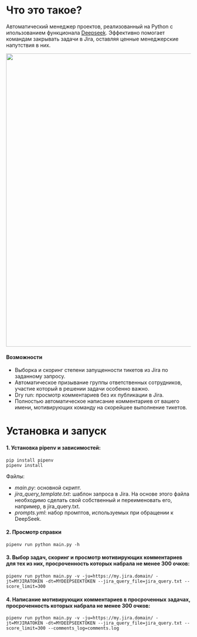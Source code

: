 # Что это такое?
Автоматический менеджер проектов, реализованный на Python с ипользованием функционала [Deepseek](https://www.deepseek.com/). Эффективно помогает командам закрывать задачи в Jira, оставляя ценные менеджерские напутствия в них.

<img src="https://github.com/user-attachments/assets/a4d9771d-1ff4-4650-b0dd-c24f8256b26b" width="800">

#### Возможности
* Выборка и скоринг степени запущенности тикетов из Jira по заданному запросу.
* Автоматическое призывание группы ответственных сотрудников, участие который в решении задачи особенно важно.
* Dry run: просмотр комментариев без их публикации в Jira.
* Полностью автоматическое написание комментариев от вашего имени, мотивирующих команду на скорейшее выполнение тикетов.

# Установка и запуск

#### 1. Установка pipenv и зависимостей:
    
    pip install pipenv 
    pipenv install

Файлы:
* _main.py_: основной скрипт.
* _jira_query_template.txt_: шаблон запроса в Jira. На основе этого файла необходимо сделать свой собственный и переименовать его, например, в jira_query.txt.
* _prompts.yml_: набор промптов, используемых при обращении к DeepSeek.

#### 2. Просмотр справки
    pipenv run python main.py -h

#### 3. Выбор задач, скоринг и просмотр мотивирующих комментариев для тех из них, просроченность которых набрала не менее 300 очков:
    pipenv run python main.py -v -ju=https://my.jira.domain/ -jt=MYJIRATOKEN -dt=MYDEEPSEEKTOKEN --jira_query_file=jira_query.txt --score_limit=300

#### 4. Написание мотивирующих комментариев в просроченных задачах, просроченность которых набрала не менее 300 очков:
    pipenv run python main.py -v -ju=https://my.jira.domain/ -jt=MYJIRATOKEN -dt=MYDEEPSEEKTOKEN --jira_query_file=jira_query.txt --score_limit=300 --comments_log=comments.log
    


